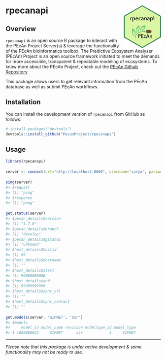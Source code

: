 # rpecanapi <a href='https://dplyr.tidyverse.org'><img src='man/figures/logo.png' align="right" height="139" /></a>

## Overview

`rpecanapi` is an open source R package to interact with the PEcAn Project Server(s) & leverage the functionality of the PEcAn bioinformatics toolbox. The Predictive Ecosystem Analyser (PEcAn) Project is an open source framework initiated to meet the demands for more accessible, transparent & repeatable modeling of ecosystems. To know more about the PEcAn Project, check out the [PEcAn Github Repository](https://github.com/PecanProject/pecan)

This package allows users to get relevant information from the PEcAn database as well as submit PEcAn workflows.

## Installation

You can install the development version of `rpecanapi` from GitHub as follows:
```R
# install.packages("devtools")
devtools::install_github("PecanProject/rpecanapi")
```

## Usage

```R
library(rpecanapi)

server <- connect(url="http://localhost:8000", username="carya", password="illinois")

ping(server)
#> $request
#> [1] "ping"
#> $response
#> [1] "pong"

get.status(server)
#> $pecan_details$version
#> [1] "1.7.0"
#> $pecan_details$branch
#> [1] "develop"
#> $pecan_details$gitsha1
#> [1] "unknown"
#> $host_details$hostid
#> [1] 99
#> $host_details$hostname
#> [1] ""
#> $host_details$start
#> [1] 99000000000
#> $host_details$end
#> [1] 99999999999
#> $host_details$sync_url
#> [1] ""
#> $host_details$sync_contact
#> [1] ""

get.models(server, 'SIPNET', 'ssr')
#> $models
#>     model_id model_name revision modeltype_id model_type
#> 1 1000000022     SIPNET      ssr            3     SIPNET

```

***

_Please note that this package is under active development & some functionality may not be ready to use._
